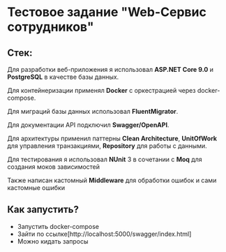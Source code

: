 # Тестовое задание "Web-Сервис сотрудников"

## Стек:
Для разработки веб-приложения я использовал **ASP.NET Core 9.0** и **PostgreSQL** в качестве базы данных.

Для контейнеризации применял **Docker** с оркестрацией через docker-compose.

Для миграций базы данных использовал **FluentMigrator**.

Для документации API подключил **Swagger/OpenAPI**.

Для архитектуры применил паттерны **Clean Architecture**, **UnitOfWork** для управления транзакциями, **Repository** для работы с данными.

Для тестирования я использовал **NUnit** 3 в сочетании с **Moq** для создания моков зависимостей

Также написан кастомный **Middleware** для обработки ошибок и сами кастомные ошибки

## Как запустить?

- Запустить docker-compose
- Зайти по ссылке[http://localhost:5000/swagger/index.html]
- Можно кидать запросы
